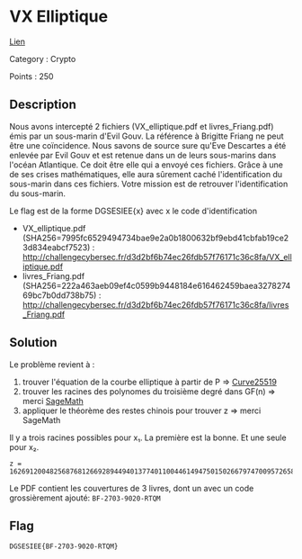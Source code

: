 # VX Elliptique

[Lien](https://ctf.challengecybersec.fr/7a144cdc500b28e80cf760d60aca2ed3/challenge-detail.php?chall=33)

Category : Crypto

Points : 250

## Description

Nous avons intercepté 2 fichiers (VX_elliptique.pdf et livres_Friang.pdf) émis par un sous-marin d'Evil Gouv. La référence à Brigitte Friang ne peut être une coïncidence. Nous savons de source sure qu'Eve Descartes a été enlevée par Evil Gouv et est retenue dans un de leurs sous-marins dans l'océan Atlantique. Ce doit être elle qui a envoyé ces fichiers. Grâce à une de ses crises mathématiques, elle aura sûrement caché l'identification du sous-marin dans ces fichiers. Votre mission est de retrouver l'identification du sous-marin.

Le flag est de la forme DGSESIEE{x} avec x le code d'identification

- VX_elliptique.pdf (SHA256=7995fc6529494734bae9e2a0b1800632bf9ebd41cbfab19ce23d834eabcf7523) : http://challengecybersec.fr/d3d2bf6b74ec26fdb57f76171c36c8fa/VX_elliptique.pdf
- livres_Friang.pdf (SHA256=222a463aeb09ef4c0599b9448184e616462459baea327827469bc7b0dd738b75) : http://challengecybersec.fr/d3d2bf6b74ec26fdb57f76171c36c8fa/livres_Friang.pdf

## Solution

Le problème revient à :

1. trouver l'équation de la courbe elliptique à partir de P => [Curve25519](https://fr.wikipedia.org/wiki/Curve25519)
2. trouver les racines des polynomes du troisième degré dans GF(n) => merci [SageMath](https://www.sagemath.org/)
3. appliquer le théorème des restes chinois pour trouver z => merci SageMath

Il y a trois racines possibles pour x₁. La première est la bonne. Et une seule pour x₂.

```
z = 1626912004825687681266928944940137740110044614947501502667974700957265876831665835249437745227202257555252761324145945972681589648893511804029315415851794
```

Le PDF contient les couvertures de 3 livres, dont un avec un code grossièrement ajouté: `BF-2703-9020-RTQM`

## Flag

`DGSESIEE{BF-2703-9020-RTQM}`
